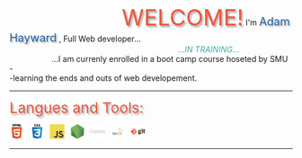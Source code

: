 <span style="margin-left:200px;color: #ED553B;font-size:40px; position: absoulute; left: 78px; text-shadow: 2.5px 2.5px 3px darkgray"> WELCOME!</span>
I'm <span style = "font-size: 20px;color:#20639B;text-shadow: 2px 1.5px 3px darkgray">Adam Hayward</span> , Full Web developer...
<span style="margin-left: 300px;color:#3CAEA3">..._IN TRAINING_...</span>
<span style="margin-left: 75px">...I am currenly enrolled in a boot camp course hoseted by SMU -<br/> -learning the ends and outs of web developement.

---

<span style="color: #ED553B;font-size:26px; position: absoulute; left: 78px; text-shadow: 2.5px 2.5px 3px darkgray"> Langues and Tools:</span>

<img alt="HTML" width ="26px" style="float: left; margin-right: 10px;" src="https://raw.githubusercontent.com/github/explore/80688e429a7d4ef2fca1e82350fe8e3517d3494d/topics/html/html.png"/>
<img alt="CSS" width ="26px" style="float: left; margin-right: 10px;" src="https://raw.githubusercontent.com/github/explore/80688e429a7d4ef2fca1e82350fe8e3517d3494d/topics/css/css.png"/>
<img alt="Java Script" width="26px" style="float: left; margin-right: 10px;" src="https://raw.githubusercontent.com/github/explore/80688e429a7d4ef2fca1e82350fe8e3517d3494d/topics/javascript/javascript.png"/>
<img alt="Node.js" width ="26px" style="float: left; margin-right: 10px;" src="https://raw.githubusercontent.com/github/explore/80688e429a7d4ef2fca1e82350fe8e3517d3494d/topics/nodejs/nodejs.png"/>
<img alt="Express" width ="26px" style="float: left; margin-right: 10px;" src="https://raw.githubusercontent.com/github/explore/80688e429a7d4ef2fca1e82350fe8e3517d3494d/topics/express/express.png"/>
<img alt="MySQL" width ="26px" style="float: left; margin-right: 10px;" src="https://raw.githubusercontent.com/github/explore/80688e429a7d4ef2fca1e82350fe8e3517d3494d/topics/mysql/mysql.png"/>
<img alt="Git" width ="26px" src="https://raw.githubusercontent.com/github/explore/80688e429a7d4ef2fca1e82350fe8e3517d3494d/topics/git/git.png"/>

---
